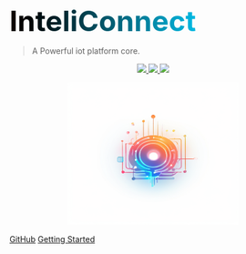 <!-- _coverpage.md -->

<style>
.title {
    font-weight: bold;
    font-size: 50px;
    background-size: 400% 400%;
    background-image: linear-gradient(to right, #ff0000, #ff8000, #d83b01, #000000, #00d0ff, #9000ff,#ff008c);
    -webkit-background-clip: text;
    animation: text-color-gradient 10s ease infinite;
    color: transparent;
}
@keyframes text-color-gradient {
  0%{background-position:0% 50%}
  50%{background-position:100% 50%}
  100%{background-position:0% 50%}
}
</style>


<div class="title">InteliConnect</div>

> A Powerful iot platform core.


<p align="center">
    <a target="_blank" href="">
        <img src="https://img.shields.io/badge/license-apache2.0-yellow?style=flat-square"/>
    </a>
    <a target="_blank" href=''>
        <img src="https://img.shields.io/badge/release-v0.1-blue?style=flat-square"/>
    </a>
    <a target="_blank" href="">
        <img src="https://img.shields.io/badge/cwl-project1.8-green?style=flat-square&link=https://wordpress.rslly.top"/>
    </a>
</p>


<p align="center">
  <img src="images/logo2.png" width="300px" height="250px"/>
</p>



[GitHub](https://github.com/ruanrongman/IntelliConnect.git)
[Getting Started](/README.md)
